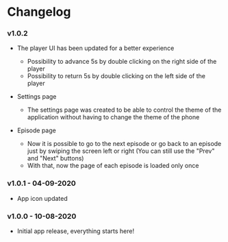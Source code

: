 # Changelog

### v1.0.2
- The player UI has been updated for a better experience
   - Possibility to advance 5s by double clicking on the right side of the player
   - Possibility to return 5s by double clicking on the left side of the player

- Settings page
   - The settings page was created to be able to control the theme of the application without having to change the theme of the phone

- Episode page
   - Now it is possible to go to the next episode or go back to an episode just by swiping the screen left or right (You can still use the "Prev" and "Next" buttons)
   - With that, now the page of each episode is loaded only once

### v1.0.1 - 04-09-2020
- App icon updated

### v1.0.0 - 10-08-2020
- Initial app release, everything starts here!
